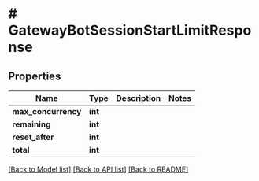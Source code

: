 # # GatewayBotSessionStartLimitResponse

## Properties

Name | Type | Description | Notes
------------ | ------------- | ------------- | -------------
**max_concurrency** | **int** |  |
**remaining** | **int** |  |
**reset_after** | **int** |  |
**total** | **int** |  |

[[Back to Model list]](../../README.md#models) [[Back to API list]](../../README.md#endpoints) [[Back to README]](../../README.md)

